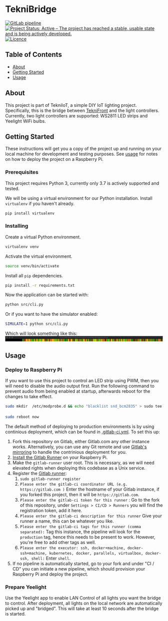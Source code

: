 # TekniBridge

[![GitLab pipeline](https://img.shields.io/gitlab/pipeline/ioteknikringen/teknibridge?style=for-the-badge)](https://gitlab.com/ioteknikringen/teknibridge/builds) [![Project Status: Active – The project has reached a stable, usable state and is being actively developed.](https://img.shields.io/badge/Project%20Status-Active-brightgreen?style=for-the-badge)](https://www.repostatus.org/#active) [![Licence](https://img.shields.io/badge/Licence-BSD_2--Clause-black?style=for-the-badge)](./LICENCE)

## Table of Contents
+ [About](#about)
+ [Getting Started](#getting_started)
+ [Usage](#usage)

## About <a name = "about"></a>
This project is part of TekniIoT, a simple DIY IoT lighting project. Specifically, this is the bridge between [TekniFront](https://gitlab.com/ioteknikringen/teknifront) and the light controllers. Currently, two light controllers are supported: WS2811 LED strips and Yeelight WiFi bulbs.

## Getting Started <a name = "getting_started"></a>
These instructions will get you a copy of the project up and running on your local machine for development and testing purposes. See [usage](#usage) for notes on how to deploy the project on a Raspberry Pi.

### Prerequisites
This project requires Python 3, currently only 3.7 is actively supported and tested.

We will be using a virtual environment for our Python installation. Install `virtualenv` if you haven't already.

```bash
pip install virtualenv
```

### Installing
Create a virtual Python environment.
```bash
virtualenv venv
```

Activate the virtual environment.
```bash
source venv/bin/activate
```

Install all `pip` dependencies.
```bash
pip install -r requirements.txt
```

Now the application can be started with:
```bash
python src/cli.py
```

Or if you want to have the simulator enabled:
```bash
SIMULATE=1 python src/cli.py
```
Which will look something like this:
![Screenrecording](./docs/img/screenrecording_visualizer.gif)

## Usage <a name = "usage"></a>
### Deploy to Raspberry Pi

If you want to use this project to control an LED strip using PWM, then you will need to disable the audio output first. Run the following command to prevent audio from being enabled at startup, afterwards reboot for the changes to take effect.

```bash
sudo mkdir  /etc/modprobe.d && echo "blacklist snd_bcm2835" > sudo tee -a /etc/modprobe.d/alsa-blacklist.conf

sudo reboot now
```

The default method of deploying to production environments is by using continious deployment, which can be found in [.gitlab-ci.yml](./.gitlab-ci.yml). To set this up:
  1. Fork this repository on Gitlab, either Gitlab.com any other instance works. Alternatively, you can use any Git remote and use [Gitlab's mirroring](https://docs.gitlab.com/ee/user/project/repository/repository_mirroring.html) to handle the contrinious deployment for you.
  2. [Install the Gitlab Runner](https://docs.gitlab.com/runner/install/linux-repository.html) on your Raspberry Pi.
  3. Make the `gitlab-runner` user root. This is necessary, as we will need elevated rights when deploying this codebase as a Unix service.
  4. Register the [Gitlab runner](https://docs.gitlab.com/runner/register/):
     1. `sudo gitlab-runner register`
     2. `Please enter the gitlab-ci coordinator URL (e.g. https://gitlab.com )` 
        Enter the hostname of your Gitlab instance, if you forked this project, then it will be `https://gitlab.com`.
     3. `Please enter the gitlab-ci token for this runner` :
        Go to the fork of this repository, under `Settings > CI/CD > Runners` you will find the registration token, add it here.
     4. `Please enter the gitlab-ci description for this runner`
        Give your runner a name, this can be whatever you like.
     5. `Please enter the gitlab-ci tags for this runner (comma separated):`
        Tag this instance, the pipeline will look for the `production` tag, hence this needs to be present to work. However, you're free to add other tags as well.
     6. `Please enter the executor: ssh, docker+machine, docker-ssh+machine, kubernetes, docker, parallels, virtualbox, docker-ssh, shell:`
        Enter `shell`.
  5. If no pipeline is automatically started, go to your fork and under "CI / CD" you can initiate a new pipeline, which should provision your Raspberry Pi and deploy the project.

### Prepare Yeelight

Use the Yeelight app to enable LAN Control of all lights you want the bridge to control. After deployment, all lights on the local network are automatically picked up and "bridged". This will take at least 10 seconds after the bridge is started.

